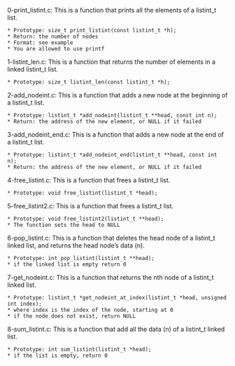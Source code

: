 0-print_listint.c: This is a function that prints all the elements of a listint_t list.

	* Prototype: size_t print_listint(const listint_t *h);
	* Return: the number of nodes
	* Format: see example
	* You are allowed to use printf

1-listint_len.c: This is a function that returns the number of elements in a linked listint_t list.

	* Prototype: size_t listint_len(const listint_t *h);

2-add_nodeint.c: This is a function that adds a new node at the beginning of a listint_t list.

	* Prototype: listint_t *add_nodeint(listint_t **head, const int n);
	* Return: the address of the new element, or NULL if it failed

3-add_nodeint_end.c: This is a function that adds a new node at the end of a listint_t list.

	* Prototype: listint_t *add_nodeint_end(listint_t **head, const int n);
	* Return: the address of the new element, or NULL if it failed

4-free_listint.c: This is a function that frees a listint_t list.

	* Prototype: void free_listint(listint_t *head);

5-free_listint2.c: This is a function that frees a listint_t list.

	* Prototype: void free_listint2(listint_t **head);
	* The function sets the head to NULL

6-pop_listint.c: This is a function that deletes the head node of a listint_t linked list, and returns the head node’s data (n).

	* Prototype: int pop_listint(listint_t **head);
	* if the linked list is empty return 0

7-get_nodeint.c: This is a function that returns the nth node of a listint_t linked list.

	* Prototype: listint_t *get_nodeint_at_index(listint_t *head, unsigned int index);
	* where index is the index of the node, starting at 0
	* if the node does not exist, return NULL

8-sum_listint.c: This is a function that add all the data (n) of a listint_t linked list.

	* Prototype: int sum_listint(listint_t *head);
	* if the list is empty, return 0
